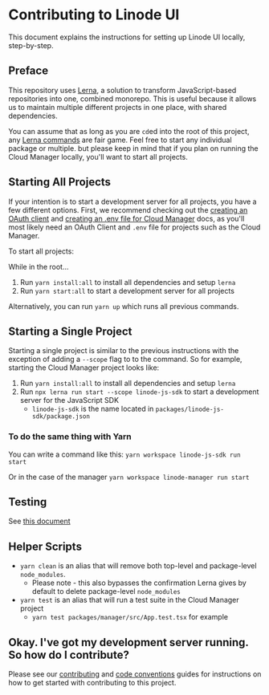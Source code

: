# Contributing to Linode UI

This document explains the instructions for setting up Linode UI locally, step-by-step. 

## Preface

This repository uses [Lerna](https://lerna.js.org/), a solution to transform JavaScript-based repositories
into one, combined monorepo. This is useful because it allows us to maintain multiple different projects in one place, with shared dependencies.

You can assume that as long as you are `cd`ed into the root of this project, any [Lerna commands](https://github.com/lerna/lerna/tree/master/commands) are fair game. Feel free to start any individual package or multiple. but please keep in mind that if you plan on running the Cloud Manager locally, you'll want to start all projects.

## Starting All Projects

If your intention is to start a development server for all projects, you have a few different options. First, we recommend checking out the [creating an OAuth client](./CREATE_CLIENT.md) and [creating an .env file for Cloud Manager](./CLOUD.md) docs, as you'll most likely need an OAuth Client and `.env` file for projects such as the Cloud Manager.

To start all projects:

While in the root...
1. Run `yarn install:all` to install all dependencies and setup `lerna`
2. Run `yarn start:all` to start a development server for all projects

Alternatively, you can run `yarn up` which runs all previous commands.

## Starting a Single Project

Starting a single project is similar to the previous instructions with the exception of adding a `--scope` flag to to the command. So for example, starting the Cloud Manager project looks like:

1. Run `yarn install:all` to install all dependencies and setup `lerna`
2. Run `npx lerna run start --scope linode-js-sdk` to start a development server for the JavaScript SDK
   * `linode-js-sdk` is the name located in `packages/linode-js-sdk/package.json`

### To do the same thing with Yarn

You can write a command like this:
`yarn workspace linode-js-sdk run start`

Or in the case of the manager
`yarn workspace linode-manager run start`

## Testing
See [this document](./TESTING.md)

## Helper Scripts

* `yarn clean` is an alias that will remove both top-level and package-level `node_modules`.
  * Please note - this also bypasses the confirmation Lerna gives by default to delete package-level `node_modules`
* `yarn test` is an alias that will run a test suite in the Cloud Manager project
  * `yarn test packages/manager/src/App.test.tsx` for example

## Okay. I've got my development server running. So how do I contribute?

Please see our [contributing](./CONTRIBUTING.md) and [code conventions](./CODE_CONVENTIONS.md) guides for instructions on how to get started with contributing to this project.


